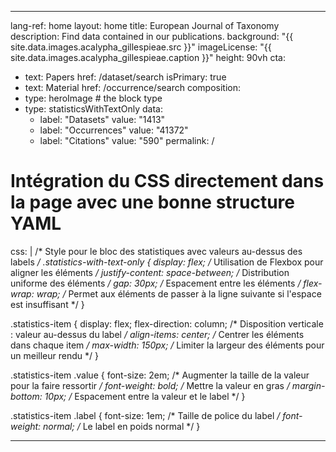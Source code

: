 ---
lang-ref: home
layout: home
title: European Journal of Taxonomy
description: Find data contained in our publications.
background:  "{{ site.data.images.acalypha_gillespieae.src }}"
imageLicense: "{{ site.data.images.acalypha_gillespieae.caption }}"
height: 90vh
cta:
  - text: Papers
    href: /dataset/search
    isPrimary: true
  - text: Material
    href: /occurrence/search
composition:
  - type: heroImage # the block type
  - type: statisticsWithTextOnly
    data:
      - label: "Datasets"
        value: "1413"
      - label: "Occurrences"
        value: "41372"
      - label: "Citations"
        value: "590"
permalink: /

# Intégration du CSS directement dans la page avec une bonne structure YAML
css: |
  /* Style pour le bloc des statistiques avec valeurs au-dessus des labels */
  .statistics-with-text-only {
    display: flex; /* Utilisation de Flexbox pour aligner les éléments */
    justify-content: space-between; /* Distribution uniforme des éléments */
    gap: 30px; /* Espacement entre les éléments */
    flex-wrap: wrap; /* Permet aux éléments de passer à la ligne suivante si l'espace est insuffisant */
  }

  .statistics-item {
    display: flex;
    flex-direction: column; /* Disposition verticale : valeur au-dessus du label */
    align-items: center; /* Centrer les éléments dans chaque item */
    max-width: 150px; /* Limiter la largeur des éléments pour un meilleur rendu */
  }

  .statistics-item .value {
    font-size: 2em; /* Augmenter la taille de la valeur pour la faire ressortir */
    font-weight: bold; /* Mettre la valeur en gras */
    margin-bottom: 10px; /* Espacement entre la valeur et le label */
  }

  .statistics-item .label {
    font-size: 1em; /* Taille de police du label */
    font-weight: normal; /* Le label en poids normal */
  }

  ---
